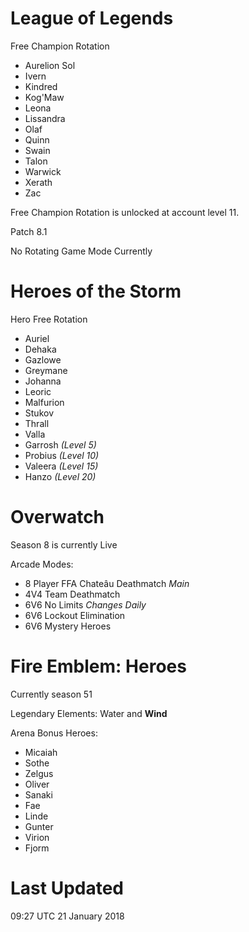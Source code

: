 # League of Legends

Free Champion Rotation

- Aurelion Sol
- Ivern
- Kindred
- Kog'Maw
- Leona
- Lissandra
- Olaf
- Quinn
- Swain
- Talon
- Warwick
- Xerath
- Zac

Free Champion Rotation is unlocked at account level 11.

Patch 8.1

No Rotating Game Mode Currently

# Heroes of the Storm

Hero Free Rotation

- Auriel
- Dehaka
- Gazlowe
- Greymane
- Johanna
- Leoric
- Malfurion
- Stukov
- Thrall
- Valla
- Garrosh *(Level 5)*
- Probius *(Level 10)*
- Valeera *(Level 15)*
- Hanzo *(Level 20)*

# Overwatch

Season 8 is currently Live

Arcade Modes:

- 8 Player FFA Chateâu Deathmatch *Main*
- 4V4 Team Deathmatch
- 6V6 No Limits *Changes Daily*
- 6V6 Lockout Elimination
- 6V6 Mystery Heroes

# Fire Emblem: Heroes

Currently season 51

Legendary Elements: Water and **Wind**

Arena Bonus Heroes:

- Micaiah
- Sothe
- Zelgus
- Oliver
- Sanaki
- Fae
- Linde
- Gunter
- Virion
- Fjorm 

# Last Updated

09:27 UTC 21 January 2018
